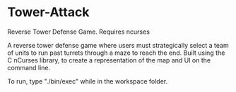 # Tower-Attack

Reverse Tower Defense Game. Requires ncurses

A reverse tower defense game where users must strategically select a team of units to run past turrets through a maze to reach the end. Built using the C nCurses library, to create a representation of the map and UI on the command line.

To run, type "./bin/exec" while in the workspace folder.

